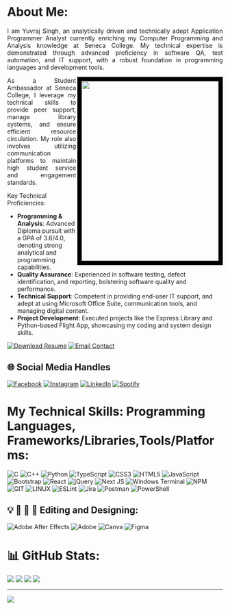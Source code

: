 # About Me:
<p align=justify>I am Yuvraj Singh, an analytically driven and technically adept Application Programmer Analyst currently enriching my Computer Programming and Analysis knowledge at Seneca College. My technical expertise is demonstrated through advanced proficiency in software QA, test automation, and IT support, with a robust foundation in programming languages and development tools.</p>

<img align="right" width="320" height="420" src="https://github.com/user-attachments/assets/4ec484ae-6144-4a7a-9b62-d3b65e5a7d09" style="border:10px solid black;">

<p align=justify>As a Student Ambassador at Seneca College, I leverage my technical skills to provide peer support, manage library systems, and ensure efficient resource circulation. My role also involves utilizing communication platforms to maintain high student service and engagement standards.</p>

Key Technical Proficiencies:
- **Programming & Analysis**: Advanced Diploma pursuit with a GPA of 3.6/4.0, denoting strong analytical and programming capabilities.
- **Quality Assurance**: Experienced in software testing, defect identification, and reporting, bolstering software quality and performance.
- **Technical Support**: Competent in providing end-user IT support, and adept at using Microsoft Office Suite, communication tools, and managing digital content.
- **Project Development**: Executed projects like the Express Library and Python-based Flight App, showcasing my coding and system design skills.

[<img src="https://img.shields.io/badge/Download-Resume-green.svg" alt="Download Resume" style="height: auto !important; width: auto !important;" />](https://github.com/user-attachments/files/15799143/Resume.pdf)    [<img src="https://img.shields.io/badge/Email-Contact%20Me-blue.svg" alt="Email Contact" style="height: auto !important; width: auto !important;" />](mailto:syuvraj1900@gmail.com)

## 🌐 Social Media Handles
[![Facebook](https://skillicons.dev/icons?i=facebook)](https://www.facebook.com/profile.php?id=100011399805579) 
[![Instagram](https://skillicons.dev/icons?i=instagram)](https://www.instagram.com/yuvraj.xyzz/) 
[![LinkedIn](https://skillicons.dev/icons?i=linkedin)](https://www.linkedin.com/in/yuvraj-singh-s29/) 
[![Spotify](https://skillicons.dev/icons?i=spotify)](https://open.spotify.com/user/31ttondzwl5fx5hwq3paj7ot3uwi?si=quw0Th2dSNaScIInAHp-LA&nd=1)


# My Technical Skills: Programming Languages, Frameworks/Libraries,Tools/Platforms:
![C](https://skillicons.dev/icons?i=c)
![C++](https://skillicons.dev/icons?i=cpp)
![Python](https://skillicons.dev/icons?i=py)
![TypeScript](https://skillicons.dev/icons?i=ts)
![CSS3](https://skillicons.dev/icons?i=css)
![HTML5](https://skillicons.dev/icons?i=html)
![JavaScript](https://skillicons.dev/icons?i=js)
![Bootstrap](https://skillicons.dev/icons?i=bootstrap)
![React](https://skillicons.dev/icons?i=react)
![jQuery](https://skillicons.dev/icons?i=jquery)
![Next JS](https://skillicons.dev/icons?i=nextjs)
![Windows Terminal](https://skillicons.dev/icons?i=windows)
![NPM](https://skillicons.dev/icons?i=npm)
![GIT](https://skillicons.dev/icons?i=git)
![LINUX](https://skillicons.dev/icons?i=linux)
![ESLint](https://skillicons.dev/icons?i=eslint)
![Jira](https://skillicons.dev/icons?i=jira)
![Postman](https://skillicons.dev/icons?i=postman)
![PowerShell](https://skillicons.dev/icons?i=powershell)

## 💡 📸 🎥 💽 Editing and Designing:
![Adobe After Effects](https://img.shields.io/badge/Adobe%20After%20Effects-9999FF.svg?style=for-the-badge&logo=Adobe%20After%20Effects&logoColor=white) 
![Adobe](https://img.shields.io/badge/adobe-%23FF0000.svg?style=for-the-badge&logo=adobe&logoColor=white) 
![Canva](https://img.shields.io/badge/Canva-%2300C4CC.svg?style=for-the-badge&logo=Canva&logoColor=white) 
![Figma](https://img.shields.io/badge/figma-%23F24E1E.svg?style=for-the-badge&logo=figma&logoColor=white) 

# 📊 GitHub Stats:
![](https://github-readme-streak-stats.herokuapp.com/?user=syuvraj19&theme=dark&hide_border=false) ![](https://github-readme-stats.vercel.app/api?username=syuvraj19&theme=dark&hide_border=false&include_all_commits=true&count_private=true)
![](https://github-contributor-stats.vercel.app/api?username=syuvraj19&limit=5&theme=dark&combine_all_yearly_contributions=true) ![](https://github-readme-stats.vercel.app/api/top-langs/?username=syuvraj19&theme=dark&hide_border=false&include_all_commits=true&count_private=true&layout=compact)

---
[![](https://visitcount.itsvg.in/api?id=syuvraj19&icon=0&color=0)](https://visitcount.itsvg.in)

